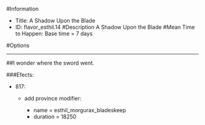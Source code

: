 #Information
 - Title: A Shadow Upon the Blade
 - ID: flavor_esthil.14
#Description
A Shadow Upon the Blade
#Mean Time to Happen:
Base time = 7 days

#Options

___
##I wonder where the sword went.

###Efects:<ul><li>817:</li><ul><li>add province modifier:</li><ul><li>name = esthil_morgurax_bladeskeep</li><li>duration = 18250</li></ul></ul></ul>
